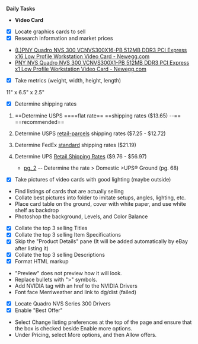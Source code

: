 **Daily Tasks**

- **Video Card**
- [X] Locate graphics cards to sell
- [X] Research information and market prices
- [(L)](https://www.newegg.com/Product/Product.aspx?item=9SIADRA7XM9727)[PNY Quadro NVS 300 VCNVS300X16-PB 512MB DDR3 PCI Express x16 Low Profile Workstation Video Card - Newegg.com](https://www.newegg.com/Product/Product.aspx?item=9SIADRA7XM9727)
- [PNY NVS Quadro NVS 300 VCNVS300X1-PB 512MB DDR3 PCI Express x1 Low Profile Workstation Video Card - Newegg.com](https://www.newegg.com/Product/Product.aspx?item=9SIAE8D6YB2788)
- [X] Take metrics (weight,  width, height, length)

11" x 6.5" x 2.5"

- [X] Determine shipping rates

1. ==Determine USPS ====flat rate==  ==shipping rates ($13.65) --==  ==recommended==

2. Determine USPS [retail-parcels](https://pe.usps.com/text/dmm300/Notice123.htm#_c052)  shipping rates ($7.25 - $12.72)

3. Determine FedEx  [standard](https://www.fedex.com/ratefinder/standalone?method=goToResultSummaryPage) shipping rates ($21.19)

4. Determine UPS  [Retail Shipping Rates](https://www.ups.com/us/en/shipping/retail-rates.page?)  ($9.76 - $56.97)

    - [pg. 2](https://www.ups.com/assets/resources/media/en_US/retail_rates.pdf) -- Determine the rate > Domestic >UPS® Ground (pg. 68)
- [X] Take pictures of video cards with good lighting (maybe outside)
- Find listings of cards that are actually selling
- Collate best pictures into folder to imitate setups, angles, lighting, etc.
- Place  card table on the ground, cover with white paper, and use white shelf as backdrop
- Photoshop the background, Levels, and Color Balance
- [X] Collate the top 3 selling Titles
- [X] Collate the top 3 selling Item Specifications
- [X] Skip the "Product Details" pane (It will be added automatically by eBay after listing it)
- [X] Collate the top 3 selling Descriptions
- [X] Format HTML markup
- "Preview" does not preview how it will look.
- Replace bullets with ">" symbols.
- Add NVIDIA <a> tag with an href to the NVIDIA Drivers
- Font face Merriweather and link to dg/dist (failed)
- [X] Locate Quadro NVS Series 300 Drivers
- [X] Enable "Best Offer"
- Select Change listing preferences at the top of the page and ensure that the box is checked beside Enable more options.
- Under Pricing, select More options, and then Allow offers.